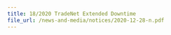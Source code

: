 ```yaml
---
title: 18/2020 TradeNet Extended Downtime
file_url: /news-and-media/notices/2020-12-28-n.pdf
---
```

